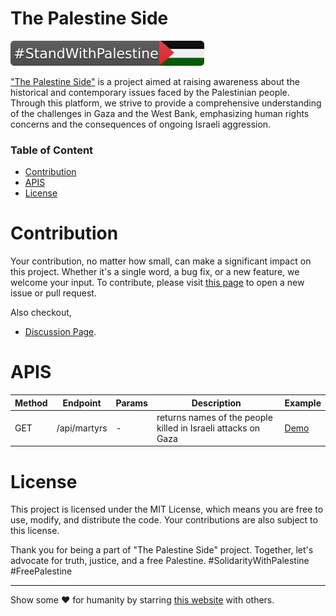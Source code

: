 # The Palestine Side

![Stand With Palestine](https://raw.githubusercontent.com/22mahmoud/StandWithPalestine/main/public/StandWithPalestine.svg)

["The Palestine Side"](https://www.palestineside.site/) is a project aimed at raising awareness about the historical and contemporary issues faced by the Palestinian people. Through this platform, we strive to provide a comprehensive understanding of the challenges in Gaza and the West Bank, emphasizing human rights concerns and the consequences of ongoing Israeli aggression.


### Table of Content

- [Contribution](#contribution)
- [APIS](#apis)
- [License](#license)


# Contribution

Your contribution, no matter how small, can make a significant impact on this project. Whether it's a single word, a bug fix, or a new feature, we welcome your input. To contribute, please visit [this page](https://github.com/Zain-ul-din/The-Palestinian-Side/issues/new/choose) to open a new issue or pull request.

Also checkout,

- [Discussion Page](https://github.com/Zain-ul-din/The-Palestinian-Side/discussions).

# APIS

<table>
    <thead>
        <tr>
            <th>Method</th>
            <th>Endpoint</th>
            <th>Params</th>
            <th>Description</th>
            <th>Example</th>
        </tr>
    </thead>
    <tbody>
        <tr>
            <td>GET</td>
            <td>/api/martyrs</td>
            <td>-</td>
            <td>returns names of the people killed in Israeli attacks on Gaza</td>
            <td><a href="https://www.palestineside.site/api/martyrs">Demo</a></td>
        </tr>
    </tbody>
</table>

# License

This project is licensed under the MIT License, which means you are free to use, modify, and distribute the code. Your contributions are also subject to this license.

Thank you for being a part of "The Palestine Side" project. Together, let's advocate for truth, justice, and a free Palestine. #SolidarityWithPalestine #FreePalestine

----------------


Show some ❤️ for humanity by starring [this website](https://www.palestineside.site/) with others.
